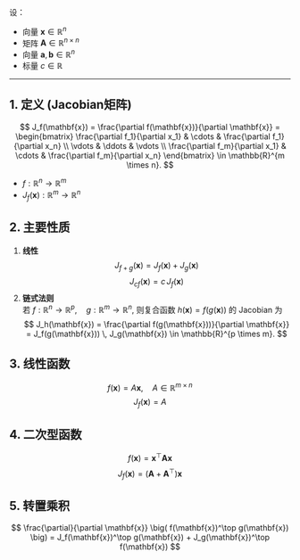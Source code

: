 
设：  
- 向量 $\mathbf{x} \in \mathbb{R}^n$  
- 矩阵 $\mathbf{A} \in \mathbb{R}^{n \times n}$  
- 向量 $\mathbf{a}, \mathbf{b} \in \mathbb{R}^n$  
- 标量 $c \in \mathbb{R}$  
---
## 1. 定义   (Jacobian矩阵)
$$
J_f(\mathbf{x})
= \frac{\partial f(\mathbf{x})}{\partial \mathbf{x}}
= \begin{bmatrix}
\frac{\partial f_1}{\partial x_1} & \cdots & \frac{\partial f_1}{\partial x_n} \\
\vdots & \ddots & \vdots \\
\frac{\partial f_m}{\partial x_1} & \cdots & \frac{\partial f_m}{\partial x_n}
\end{bmatrix}
\in \mathbb{R}^{m \times n}.
$$
- $f: \mathbb{R}^n \to \mathbb{R}^m$
- $J_f(\mathbf{x}): \mathbb{R}^m \to \mathbb{R}^n$
## 2. 主要性质  
1. **线性** 
$$
J_{f+g}(\mathbf{x}) = J_f(\mathbf{x}) + J_g(\mathbf{x})
$$
$$
J_{c f}(\mathbf{x}) = c \, J_f(\mathbf{x})
$$
2. **链式法则**  
   若 $f:\mathbb{R}^n \to \mathbb{R}^p, \quad g:\mathbb{R}^m \to \mathbb{R}^n$, 
   则复合函数 $h(\mathbf{x}) = f(g(\mathbf{x}))$ 的 Jacobian 为  
$$
J_h(\mathbf{x}) 
= \frac{\partial f(g(\mathbf{x}))}{\partial \mathbf{x}}
= J_f(g(\mathbf{x})) \, J_g(\mathbf{x})
\in \mathbb{R}^{p \times m}.
$$
## 3. 线性函数
$$
f(\mathbf{x}) = A\mathbf{x}, \quad A \in \mathbb{R}^{m \times n}
$$
$$
J_f(\mathbf{x}) = A
$$
## 4. 二次型函数
$$
f(\mathbf{x}) = \mathbf{x}^\top \mathbf{A} \mathbf{x}
$$
$$
J_f(\mathbf{x}) = (\mathbf{A} + \mathbf{A}^\top)\mathbf{x}
$$
## 5. 转置乘积
$$
\frac{\partial}{\partial \mathbf{x}} \big( f(\mathbf{x})^\top g(\mathbf{x}) \big)
= J_f(\mathbf{x})^\top g(\mathbf{x}) + J_g(\mathbf{x})^\top f(\mathbf{x})
$$